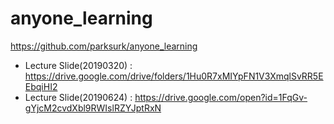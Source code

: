 # anyone_learning

https://github.com/parksurk/anyone_learning

- Lecture Slide(20190320) : https://drive.google.com/drive/folders/1Hu0R7xMIYpFN1V3XmqlSvRR5EEbqiHI2
- Lecture Slide(20190624) : https://drive.google.com/open?id=1FqGv-gYjcM2cvdXbl9RWIslRZYJptRxN
